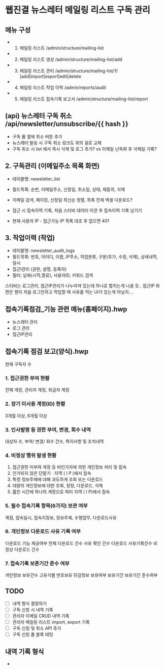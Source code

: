 # 웹진결 뉴스레터 메일링 리스트 구독 관리

## 메뉴 구성

- 1. 메일링 리스트 /admin/structure/mailing-list
- 2. 메일링 리스트 생성 /admin/structure/mailing-list/add
- 3. 메일링 리스트 관리 /admin/structure/mailing-list/1/ |add|import|export|edit|delete
- 4. 메일링 리스트 작업 이력 /admin/reports/audit
- 5. 메일링 리스트 접속기록 보고서 /admin/structure/mailing-list/report

## (api) 뉴스레터 구독 취소 /api/newsletter/unsubscribe/{{ hash }}

- 구독 폼 옆에 취소 버튼 추가
- 뉴스레터 발송 시 구독 취소 링크도 위의 걸로 교체
- 구독 취소 시 list 에서 즉시 삭제 및 로그 추가? vs 이메일 난독화 후 삭제일 기록?

## 2. 구독관리 (이메일주소 목록 화면)

- 테이블명: newsletter_list
- 필드목록: 순번, 이메일주소, 신청일, 취소일, 상태, 재동의, 삭제
- 이메일 검색, 페이징, 신청일 최신순 정렬, 목록 전체 엑셀 다운로드?

- 접근 시 접속이력 기록, 처음 스티비 데이터 이관 후 접속이력 기록 남기기
- 현재 사용자 IP - 접근가능 IP 목록 대조 후 없으면 401

## 3. 작업이력 (작업)

- 테이블명: newsletter_audit_logs
- 필드목록: 번호, 아이디, 이름, IP주소, 작업분류, 구분(추가, 수정, 삭제), 상세내역, 일시
- 접근I관리 (권한, 설명, 등록자)
- 필터: 날짜(시작,종료), 사용자ID, 키워드 검색

스티비는 로그관리, 접근IP관리가 나누어져 있는데 하나로 합치는게 나을 듯..
접근IP 화면은 웬지 처음 로그인하고 작업할 때 사유를 적는 UI가 있는게 아닐지....

## 접속기록점검_기능 관련 메뉴(홈페이지).hwp

- 뉴스레터 관리
- 로그 관리
- 접근IP관리

## 접속기록 점검 보고(양식).hwp

현재 구독자 수

### 1. 접근권한 부여 현황

전체 계정, 관리자 계정, 취급자 계정

### 2. 장기 미사용 계정(ID) 현황

3개월 이상, 6개월 이상

### 3. 인사발령 등 권한 부여, 변경, 회수 내역

대상자 수, 부여/ 변경/ 회수 건수, 특이사항 및 조치내역

### 4. 비정상 행위 발생 현황

1. 접근권한 미부여 계정 등 비인가자에 의한 개인정보 처리 및 접속
2. 인가되지 않은 단말기 · 지역 ( I P )에서 접속
3. 특정 정보주체에 대해 과도하게 조회 또는 다운로드
4. 대량의 개인정보에 대한 조회, 정정, 다운로드, 삭제
5. 짧은 시간에 하나의 계정으로 여러 지역 ( I P)에서 접속

### 5. 필수 접속기록 항목(6가지) 보관 여부

계정, 접속일시, 접속지정보, 정보주체, 수행업무, 다운로드사유

### 6. 개인정보 다운로드 사유 기록 여부

다운로드 기능 제공여부
전체 다운로드 건수
사유 확인 건수
다운로드 사유기록건수
비정상 다운로드 건수

### 7. 접속기록 보존기간 준수 여부

개인정보 보유건수
고유식별 번호보유
민감정보 보유여부
보유기간
보유기간 준수여부

## TODO

- [ ] 내역 형식 결정하기
- [ ] 구독 신청 시 내역 기록
- [ ] 관리자 이메일 CRUD 내역 기록
- [ ] 관리자 메일링 리스트 import, export 기록
- [ ] 구독 신청 및 취소 API 추가
- [ ] 구독 신청 폼 블록 테밍

## 내역 기록 형식

-
